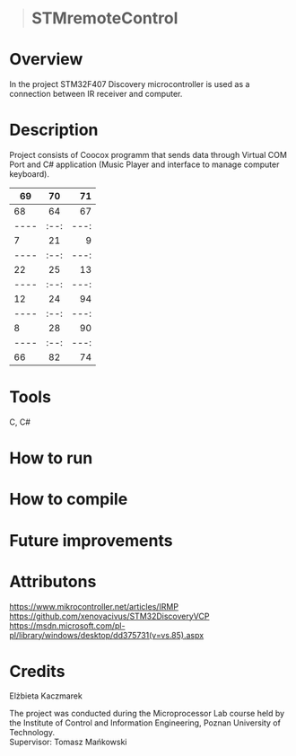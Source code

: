 ># STMremoteControl

# Overview
In the project STM32F407 Discovery microcontroller is used as a connection between IR receiver and computer.

# Description
Project consists of Coocox programm that sends data through Virtual COM Port and C# application (Music Player and interface to manage computer keyboard).

| 69 | 70 | 71 |
|----|:--:|---:|
| 68 | 64 | 67 |
|----|:--:|---:|
|  7 | 21 |  9 |
|----|:--:|---:|
| 22 | 25 | 13 |
|----|:--:|---:|
| 12 | 24 | 94 |
|----|:--:|---:|
|  8 | 28 | 90 |
|----|:--:|---:|
| 66 | 82 | 74 |

# Tools
C, C#

# How to run

# How to compile

# Future improvements


# Attributons
https://www.mikrocontroller.net/articles/IRMP <br />
https://github.com/xenovacivus/STM32DiscoveryVCP
https://msdn.microsoft.com/pl-pl/library/windows/desktop/dd375731(v=vs.85).aspx

# Credits
Elżbieta Kaczmarek <br />

The project was conducted during the Microprocessor Lab course held by the Institute of Control and Information Engineering, Poznan University of Technology. <br />
Supervisor: Tomasz Mańkowski




